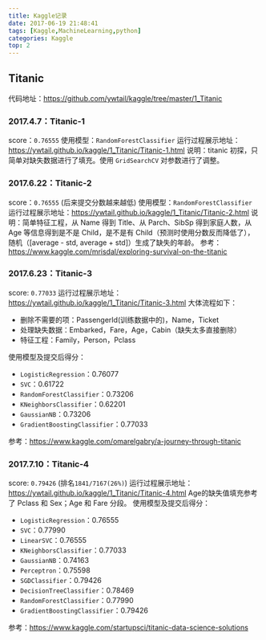 ```yaml
---
title: Kaggle记录
date: 2017-06-19 21:48:41
tags: [Kaggle,MachineLearning,python]
categories: Kaggle
top: 2
---
```


## Titanic
代码地址：https://github.com/ywtail/kaggle/tree/master/1_Titanic
### 2017.4.7：Titanic-1
score：`0.76555`
使用模型：`RandomForestClassifier`
运行过程展示地址：https://ywtail.github.io/kaggle/1_Titanic/Titanic-1.html
说明：titanic 初探，只简单对缺失数据进行了填充。使用 `GridSearchCV` 对参数进行了调整。

### 2017.6.22：Titanic-2
score：`0.76555` (后来提交分数越来越低)
使用模型：`RandomForestClassifier`
运行过程展示地址：https://ywtail.github.io/kaggle/1_Titanic/Titanic-2.html
说明：简单特征工程，从 Name 得到 Title、从 Parch、SibSp 得到家庭人数，从 Age 等信息得到是不是 Child，是不是有 Child（预测时使用分数反而降低了），随机（[average - std, average + std]）生成了缺失的年龄。
参考：https://www.kaggle.com/mrisdal/exploring-survival-on-the-titanic

### 2017.6.23：Titanic-3
score: `0.77033`
运行过程展示地址：https://ywtail.github.io/kaggle/1_Titanic/Titanic-3.html
大体流程如下：
- 删除不需要的项：PassengerId(训练数据中的)，Name，Ticket
- 处理缺失数据：Embarked，Fare，Age，Cabin（缺失太多直接删除）
- 特征工程：Family，Person，Pclass

使用模型及提交后得分：
- `LogisticRegression`：0.76077
- `SVC`：0.61722
- `RandomForestClassifier`：0.73206
- `KNeighborsClassifier`：0.62201
- `GaussianNB`：0.73206
- `GradientBoostingClassifier`：0.77033

参考：https://www.kaggle.com/omarelgabry/a-journey-through-titanic

### 2017.7.10：Titanic-4
score: `0.79426` (排名`1841/7167(26%)`)
运行过程展示地址：https://ywtail.github.io/kaggle/1_Titanic/Titanic-4.html
Age的缺失值填充参考了 Pclass 和 Sex；Age 和 Fare 分段。
使用模型及提交后得分：
- `LogisticRegression`：0.76555
- `SVC`：0.77990
- `LinearSVC`：0.76555
- `KNeighborsClassifier`：0.77033
- `GaussianNB`：0.74163
- `Perceptron`：0.75598
- `SGDClassifier`：0.79426
- `DecisionTreeClassifier`：0.78469
- `RandomForestClassifier`：0.77990
- `GradientBoostingClassifier`：0.79426

参考：https://www.kaggle.com/startupsci/titanic-data-science-solutions